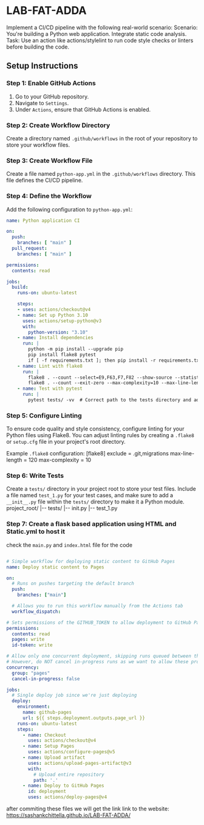 # LAB-FAT-ADDA
Implement a CI/CD pipeline with the following real-world scenario:
Scenario: You're building a Python web application. Integrate static code analysis.
Task: Use an action like actions/stylelint to run code style checks or linters before building the code.

## Setup Instructions

### Step 1: Enable GitHub Actions

1. Go to your GitHub repository.
2. Navigate to `Settings`.
3. Under `Actions`, ensure that GitHub Actions is enabled.

### Step 2: Create Workflow Directory

Create a directory named `.github/workflows` in the root of your repository to store your workflow files.

### Step 3: Create Workflow File

Create a file named `python-app.yml` in the `.github/workflows` directory. This file defines the CI/CD pipeline.

### Step 4: Define the Workflow

Add the following configuration to `python-app.yml`:

```yaml
name: Python application CI

on:
  push:
    branches: [ "main" ]
  pull_request:
    branches: [ "main" ]

permissions:
  contents: read

jobs:
  build:
    runs-on: ubuntu-latest

    steps:
    - uses: actions/checkout@v4
    - name: Set up Python 3.10
      uses: actions/setup-python@v3
      with:
        python-version: "3.10"
    - name: Install dependencies
      run: |
        python -m pip install --upgrade pip
        pip install flake8 pytest
        if [ -f requirements.txt ]; then pip install -r requirements.txt; fi
    - name: Lint with flake8
      run: |
        flake8 . --count --select=E9,F63,F7,F82 --show-source --statistics
        flake8 . --count --exit-zero --max-complexity=10 --max-line-length=127 --statistics
    - name: Test with pytest
      run: |
        pytest tests/ -vv  # Correct path to the tests directory and adding verbosity
```

### Step 5: Configure Linting

To ensure code quality and style consistency, configure linting for your Python files using Flake8. You can adjust linting rules by creating a `.flake8` or `setup.cfg` file in your project's root directory.

Example `.flake8` configuration: 
[flake8]
exclude = .git,migrations
max-line-length = 120
max-complexity = 10

### Step 6: Write Tests

Create a `tests/` directory in your project root to store your test files. Include a file named `test_1.py` for your test cases, and make sure to add a `__init__.py` file within the `tests/` directory to make it a Python module.
project_root/
|-- tests/
|-- init.py
|-- test_1.py

### Step 7: Create a flask based application using HTML and Static.yml to host it
check the `main.py` and `index.html` file for the code
```yaml

# Simple workflow for deploying static content to GitHub Pages
name: Deploy static content to Pages

on:
  # Runs on pushes targeting the default branch
  push:
    branches: ["main"]

  # Allows you to run this workflow manually from the Actions tab
  workflow_dispatch:

# Sets permissions of the GITHUB_TOKEN to allow deployment to GitHub Pages
permissions:
  contents: read
  pages: write
  id-token: write

# Allow only one concurrent deployment, skipping runs queued between the run in-progress and latest queued.
# However, do NOT cancel in-progress runs as we want to allow these production deployments to complete.
concurrency:
  group: "pages"
  cancel-in-progress: false

jobs:
  # Single deploy job since we're just deploying
  deploy:
    environment:
      name: github-pages
      url: ${{ steps.deployment.outputs.page_url }}
    runs-on: ubuntu-latest
    steps:
      - name: Checkout
        uses: actions/checkout@v4
      - name: Setup Pages
        uses: actions/configure-pages@v5
      - name: Upload artifact
        uses: actions/upload-pages-artifact@v3
        with:
          # Upload entire repository
          path: '.'
      - name: Deploy to GitHub Pages
        id: deployment
        uses: actions/deploy-pages@v4
```

after commiting these files we will get the link 
link to the website: https://sashankchittella.github.io/LAB-FAT-ADDA/


